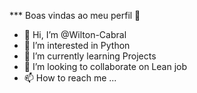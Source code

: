 *** Boas vindas ao meu perfil 💙
- 👋 Hi, I’m @Wilton-Cabral
- 👀 I’m interested in Python 
- 🌱 I’m currently learning Projects
- 💞️ I’m looking to collaborate on Lean job
- 📫 How to reach me ...

<!---
Wilton-Cabral/Wilton-Cabral is a ✨ special ✨ repository because its `README.md` (this file) appears on your GitHub profile.
You can click the Preview link to take a look at your changes.
--->
